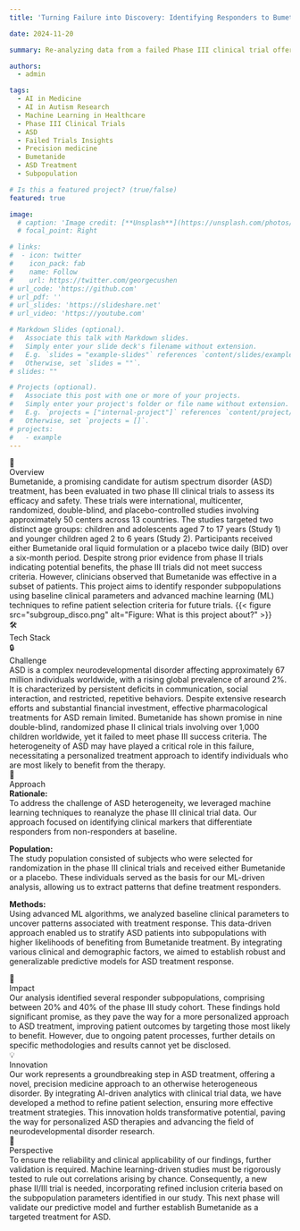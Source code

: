 ```yaml
---
title: 'Turning Failure into Discovery: Identifying Responders to Bumetanide for ASD Treatment'

date: 2024-11-20

summary: Re-analyzing data from a failed Phase III clinical trial offers valuable, data-driven insights into the potential benefits of Bumetanide for a specific subpopulation of individuals with ASD.

authors:
  - admin

tags:
  - AI in Medicine
  - AI in Autism Research
  - Machine Learning in Healthcare
  - Phase III Clinical Trials
  - ASD
  - Failed Trials Insights
  - Precision medicine
  - Bumetanide
  - ASD Treatment
  - Subpopulation

# Is this a featured project? (true/false)
featured: true

image:
  # caption: 'Image credit: [**Unsplash**](https://unsplash.com/photos/bzdhc5b3Bxs)'
  # focal_point: Right

# links:
#  - icon: twitter
#    icon_pack: fab
#    name: Follow
#    url: https://twitter.com/georgecushen
# url_code: 'https://github.com'
# url_pdf: ''
# url_slides: 'https://slideshare.net'
# url_video: 'https://youtube.com'

# Markdown Slides (optional).
#   Associate this talk with Markdown slides.
#   Simply enter your slide deck's filename without extension.
#   E.g. `slides = "example-slides"` references `content/slides/example-slides.md`.
#   Otherwise, set `slides = ""`.
# slides: ""

# Projects (optional).
#   Associate this post with one or more of your projects.
#   Simply enter your project's folder or file name without extension.
#   E.g. `projects = ["internal-project"]` references `content/project/deep-learning/index.md`.
#   Otherwise, set `projects = []`.
# projects:
#   - example
---
```



<div class="info-box overview">
  <div class="content">
    <div class="title-container">
      <div class="icon">📝</div>
      <div class="title">Overview</div>
    </div>
    <div class="description">
    Bumetanide, a promising candidate for autism spectrum disorder (ASD) treatment, has been evaluated in two phase III clinical trials to assess its efficacy and safety. These trials were international, multicenter, randomized, double-blind, and placebo-controlled studies involving approximately 50 centers across 13 countries. The studies targeted two distinct age groups: children and adolescents aged 7 to 17 years (Study 1) and younger children aged 2 to 6 years (Study 2). Participants received either Bumetanide oral liquid formulation or a placebo twice daily (BID) over a six-month period. Despite strong prior evidence from phase II trials indicating potential benefits, the phase III trials did not meet success criteria. However, clinicians observed that Bumetanide was effective in a subset of patients. This project aims to identify responder subpopulations using baseline clinical parameters and advanced machine learning (ML) techniques to refine patient selection criteria for future trials.
    {{< figure src="subgroup_disco.png" alt="Figure: What is this project about?" >}}
    </div>
  </div>
</div>

<div class="info-box tools">
  <div class="content">
    <div class="title-container">
      <div class="icon">🛠️</div>
      <div class="title">Tech Stack</div>
    </div>
    <div class="description">
    </div>
  </div>
</div>

<div class="info-box challenge">
  <div class="content">
    <div class="title-container">
      <div class="icon">🔒</div>
      <div class="title">Challenge</div>
    </div>
    <div class="description">
    ASD is a complex neurodevelopmental disorder affecting approximately 67 million individuals worldwide, with a rising global prevalence of around 2%. It is characterized by persistent deficits in communication, social interaction, and restricted, repetitive behaviors. Despite extensive research efforts and substantial financial investment, effective pharmacological treatments for ASD remain limited. Bumetanide has shown promise in nine double-blind, randomized phase II clinical trials involving over 1,000 children worldwide, yet it failed to meet phase III success criteria. The heterogeneity of ASD may have played a critical role in this failure, necessitating a personalized treatment approach to identify individuals who are most likely to benefit from the therapy.
    </div>
  </div>
</div>

<div class="info-box approach">
  <div class="content">
    <div class="title-container">
      <div class="icon">🔑</div>
      <div class="title">Approach</div>
    </div>
    <div class="description">
        <b>Rationale:</b><br>
        To address the challenge of ASD heterogeneity, we leveraged machine learning techniques to reanalyze the phase III clinical trial data. Our approach focused on identifying clinical markers that differentiate responders from non-responders at baseline.
        <p>
        <b>Population:</b><br>
        The study population consisted of subjects who were selected for randomization in the phase III clinical trials and received either Bumetanide or a placebo. These individuals served as the basis for our ML-driven analysis, allowing us to extract patterns that define treatment responders.
        </p>
        <p>
        <b>Methods:</b><br>
        Using advanced ML algorithms, we analyzed baseline clinical parameters to uncover patterns associated with treatment response. This data-driven approach enabled us to stratify ASD patients into subpopulations with higher likelihoods of benefiting from Bumetanide treatment. By integrating various clinical and demographic factors, we aimed to establish robust and generalizable predictive models for ASD treatment response.
        </p>
    </div>
  </div>
</div>

<div class="info-box impact">
  <div class="content">
    <div class="title-container">
      <div class="icon">🌟</div>
      <div class="title">Impact</div>
    </div>
    <div class="description">
    Our analysis identified several responder subpopulations, comprising between 20% and 40% of the phase III study cohort. These findings hold significant promise, as they pave the way for a more personalized approach to ASD treatment, improving patient outcomes by targeting those most likely to benefit. However, due to ongoing patent processes, further details on specific methodologies and results cannot yet be disclosed.
    </div>
  </div>
</div>

<div class="info-box innovation">
  <div class="content">
    <div class="title-container">
      <div class="icon">💡</div>
      <div class="title">Innovation</div>
    </div>
    <div class="description">
    Our work represents a groundbreaking step in ASD treatment, offering a novel, precision medicine approach to an otherwise heterogeneous disorder. By integrating AI-driven analytics with clinical trial data, we have developed a method to refine patient selection, ensuring more effective treatment strategies. This innovation holds transformative potential, paving the way for personalized ASD therapies and advancing the field of neurodevelopmental disorder research.
    </div>
  </div>
</div>

<div class="info-box perspective">
  <div class="content">
    <div class="title-container">
      <div class="icon">🔭</div>
      <div class="title">Perspective</div>
    </div>
    <div class="description">
    To ensure the reliability and clinical applicability of our findings, further validation is required. Machine learning-driven studies must be rigorously tested to rule out correlations arising by chance. Consequently, a new phase II/III trial is needed, incorporating refined inclusion criteria based on the subpopulation parameters identified in our study. This next phase will validate our predictive model and further establish Bumetanide as a targeted treatment for ASD.
    </div>
  </div>
</div>
